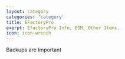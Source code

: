 ```yaml
---
layout: category
categories: 'category'
title: EFactoryPro
exerpt: EfactoryPro Info, ESM, Other Items.
icon: icon-wrench
---
```

Backups are Important